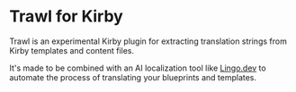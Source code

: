 # Trawl for Kirby

Trawl is an experimental Kirby plugin for extracting translation strings from Kirby templates and content files.

It's made to be combined with an AI localization tool like [Lingo.dev](https://lingo.dev/en) to automate the process of translating your blueprints and templates.
